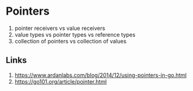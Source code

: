 # Pointers

1. pointer receivers vs value receivers
1. value types vs pointer types vs reference types
1. collection of pointers vs collection of values

## Links
1. https://www.ardanlabs.com/blog/2014/12/using-pointers-in-go.html
1. https://go101.org/article/pointer.html
